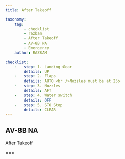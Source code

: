```yaml
---
title: After Takeoff 

taxonomy:
    tag:
        - checklist
        - razbam
        - After Takeoff 
        - AV-8B NA
        - Emergency
    author: RAZBAM

checklist:
    -   step: 1. Landing Gear 
        details: UP 
    -   step: 2. Flaps 
        details: AUTO <br />Nozzles must be at 25o 
    -   step: 3. Nozzles 
        details: AFT 
    -   step: 4. Water switch 
        details: OFF 
    -   step: 5. STO Stop 
        details: CLEAR 
---
```


## AV-8B NA 
After Takeoff 

===
